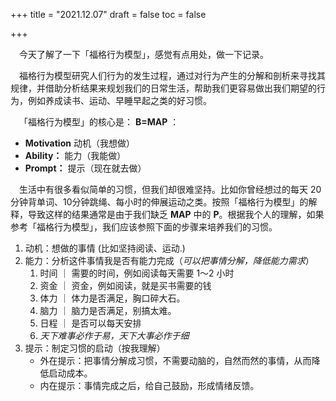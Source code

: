 +++
title = "2021.12.07"
draft = false
toc = false

+++

&emsp;今天了解了一下「福格行为模型」，感觉有点用处，做一下记录。

&emsp;福格行为模型研究人们行为的发生过程，通过对行为产生的分解和剖析来寻找其规律，并借助分析结果来规划我们的日常生活，帮助我们更容易做出我们期望的行为，例如养成读书、运动、早睡早起之类的好习惯。

&emsp;「福格行为模型」的核心是： **B=MAP** ：

* **Motivation** 动机（我想做）
* **Ability：** 能力（我能做）
* **Prompt：** 提示（现在就去做）

&emsp;生活中有很多看似简单的习惯，但我们却很难坚持。比如你曾经想过的每天 20分钟背单词、10分钟跳绳、每小时的伸展运动之类。按照「福格行为模型」的解释，导致这样的结果通常是由于我们缺乏 **MAP**  中的 **P**。根据我个人的理解，如果参考「福格行为模型」，我们应该参照下面的步骤来培养我们的习惯。



1. 动机：想做的事情 (比如坚持阅读、运动.)
2. 能力：分析这件事情我是否有能力完成（*可以把事情分解，降低能力需求*）
   1. 时间 ｜ 需要的时间，例如阅读每天需要 1～2 小时
   2. 资金 ｜ 资金，例如阅读，就是买书需要的钱
   3. 体力 ｜ 体力是否满足，胸口碎大石。
   4. 脑力 ｜ 脑力是否满足，别搞太难。
   5. 日程 ｜ 是否可以每天安排
   6. *天下难事必作于易，天下大事必作于细*
3. 提示：制定习惯的启动（按我理解）
   * 外在提示：把事情分解成习惯，不需要动脑的，自然而然的事情，从而降低启动成本。
   * 内在提示：事情完成之后，给自己鼓励，形成情绪反馈。
